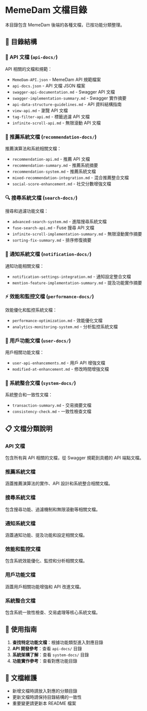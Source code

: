 # MemeDam 文檔目錄

本目錄包含 MemeDam 後端的各種文檔，已按功能分類整理。

## 📁 目錄結構

### 📡 API 文檔 (`api-docs/`)

API 相關的文檔和規範：

- `MemeDam-API.json` - MemeDam API 規範檔案
- `api-docs.json` - API 文檔 JSON 檔案
- `swagger-api-documentation.md` - Swagger API 文檔
- `swagger-implementation-summary.md` - Swagger 實作摘要
- `api-data-structure-guidelines.md` - API 資料結構指南
- `view-api.md` - 瀏覽 API 文檔
- `tag-filter-api.md` - 標籤過濾 API 文檔
- `infinite-scroll-api.md` - 無限滾動 API 文檔

### 🎯 推薦系統文檔 (`recommendation-docs/`)

推薦演算法和系統相關文檔：

- `recommendation-api.md` - 推薦 API 文檔
- `recommendation-summary.md` - 推薦系統摘要
- `recommendation-system.md` - 推薦系統文檔
- `mixed-recommendation-integration.md` - 混合推薦整合文檔
- `social-score-enhancement.md` - 社交分數增強文檔

### 🔍 搜尋系統文檔 (`search-docs/`)

搜尋和過濾功能文檔：

- `advanced-search-system.md` - 進階搜尋系統文檔
- `fuse-search-api.md` - Fuse 搜尋 API 文檔
- `infinite-scroll-implementation-summary.md` - 無限滾動實作摘要
- `sorting-fix-summary.md` - 排序修復摘要

### 🔔 通知系統文檔 (`notification-docs/`)

通知功能相關文檔：

- `notification-settings-integration.md` - 通知設定整合文檔
- `mention-feature-implementation-summary.md` - 提及功能實作摘要

### ⚡ 效能和監控文檔 (`performance-docs/`)

效能優化和監控系統文檔：

- `performance-optimization.md` - 效能優化文檔
- `analytics-monitoring-system.md` - 分析監控系統文檔

### 👤 用戶功能文檔 (`user-docs/`)

用戶相關功能文檔：

- `user-api-enhancements.md` - 用戶 API 增強文檔
- `modified-at-enhancement.md` - 修改時間增強文檔

### 🔧 系統整合文檔 (`system-docs/`)

系統整合和一致性文檔：

- `transaction-summary.md` - 交易摘要文檔
- `consistency-check.md` - 一致性檢查文檔

## 📋 文檔分類說明

### API 文檔

包含所有與 API 相關的文檔，從 Swagger 規範到具體的 API 端點文檔。

### 推薦系統文檔

涵蓋推薦演算法的實作、API 設計和系統整合相關文檔。

### 搜尋系統文檔

包含搜尋功能、過濾機制和無限滾動等相關文檔。

### 通知系統文檔

涵蓋通知功能、提及功能和設定相關文檔。

### 效能和監控文檔

包含系統效能優化、監控和分析相關文檔。

### 用戶功能文檔

涵蓋用戶相關功能增強和 API 改進文檔。

### 系統整合文檔

包含系統一致性檢查、交易處理等核心系統文檔。

## 🎯 使用指南

1. **查找特定功能文檔**：根據功能類型進入對應目錄
2. **API 開發參考**：查看 `api-docs/` 目錄
3. **系統架構了解**：查看 `system-docs/` 目錄
4. **功能實作參考**：查看對應功能目錄

## 📝 文檔維護

- 新增文檔時請放入對應的分類目錄
- 更新文檔時請保持目錄結構的一致性
- 重要變更請更新本 README 檔案
